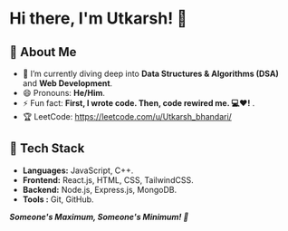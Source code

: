 # Hi there, I'm Utkarsh! 👋

## 🚀 About Me

- 🌱 I’m currently diving deep into **Data Structures & Algorithms (DSA)** and **Web Development**.
- 😄 Pronouns: **He/Him**.
- ⚡ Fun fact: **First, I wrote code. Then, code rewired me. 💻❤️!** .
- 🏆 LeetCode: https://leetcode.com/u/Utkarsh_bhandari/

## 🔧 Tech Stack

- **Languages:** JavaScript, C++.
- **Frontend:** React.js, HTML, CSS, TailwindCSS.
- **Backend:** Node.js, Express.js, MongoDB.
- **Tools :** Git, GitHub.


***Someone's Maximum, Someone's Minimum! 🚀***

